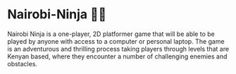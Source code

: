 # Nairobi-Ninja 🥷🏾
Nairobi Ninja is a one-player, 2D platformer game that will be able to be played by anyone with access to a computer or personal laptop.
The game is an adventurous and thrilling process taking players through levels that are Kenyan based, where they encounter a number of challenging enemies and obstacles.

